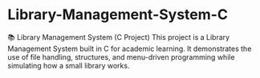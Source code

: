 # Library-Management-System-C
📚 Library Management System (C Project) This project is a Library Management System built in C for academic learning. It demonstrates the use of file handling, structures, and menu-driven programming while simulating how a small library works.
